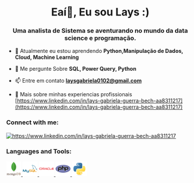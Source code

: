 <h1 align="center">Eaí👋, Eu sou Lays :)</h1>
<h3 align="center">Uma analista de Sistema se aventurando no mundo da data science e programação.</h3>

- 🌱 Atualmente eu estou aprendendo **Python,Manipulação de Dados, Cloud, Machine Learning**

- 💬 Me pergunte Sobre **SQL, Power Query, Python**

- 📫 Entre em contato **laysgabriela0102@gmail.com**

- 📄 Mais sobre minhas experiencias profissionais [https://www.linkedin.com/in/lays-gabriela-guerra-bech-aa8311217](https://www.linkedin.com/in/lays-gabriela-guerra-bech-aa8311217)

<h3 align="left">Connect with me:</h3>
<p align="left">
<a href="https://linkedin.com/in/https://www.linkedin.com/in/lays-gabriela-guerra-bech-aa8311217" target="blank"><img align="center" src="https://raw.githubusercontent.com/rahuldkjain/github-profile-readme-generator/master/src/images/icons/Social/linked-in-alt.svg" alt="https://www.linkedin.com/in/lays-gabriela-guerra-bech-aa8311217" height="30" width="40" /></a>
</p>

<h3 align="left">Languages and Tools:</h3>
<p align="left"> <a href="https://www.mongodb.com/" target="_blank" rel="noreferrer"> <img src="https://raw.githubusercontent.com/devicons/devicon/master/icons/mongodb/mongodb-original-wordmark.svg" alt="mongodb" width="40" height="40"/> </a> <a href="https://www.mysql.com/" target="_blank" rel="noreferrer"> <img src="https://raw.githubusercontent.com/devicons/devicon/master/icons/mysql/mysql-original-wordmark.svg" alt="mysql" width="40" height="40"/> </a> <a href="https://www.oracle.com/" target="_blank" rel="noreferrer"> <img src="https://raw.githubusercontent.com/devicons/devicon/master/icons/oracle/oracle-original.svg" alt="oracle" width="40" height="40"/> </a> <a href="https://www.php.net" target="_blank" rel="noreferrer"> <img src="https://raw.githubusercontent.com/devicons/devicon/master/icons/php/php-original.svg" alt="php" width="40" height="40"/> </a> <a href="https://www.python.org" target="_blank" rel="noreferrer"> <img src="https://raw.githubusercontent.com/devicons/devicon/master/icons/python/python-original.svg" alt="python" width="40" height="40"/> </a> </p>
